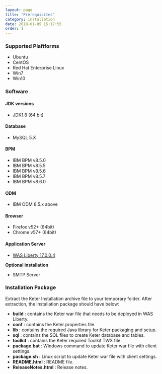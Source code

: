 ```yaml
---
layout: page
title: "Prerequisites"
category: installation
date: 2018-01-05 15:17:55
order: 1
---
```


### Supported Plaftforms

- Ubuntu
- CentOS
- Red Hat Enterprise Linux 
- Win7
- Win10

### Software

#### JDK versions

- JDK1.8 (64 bit)

#### Database

- MySQL 5.X

#### BPM 

* IBM BPM v8.5.0
* IBM BPM v8.5.5
* IBM BPM v8.5.6
* IBM BPM v8.5.7
* IBM BPM v8.6.0

#### ODM

- IBM ODM 8.5.x above

#### Browser

* Firefox v52+ (64bit)
* Chrome  v57+ (64bit)


#### Application Server  

* [WAS Liberty 17.0.0.4](https://public.dhe.ibm.com/ibmdl/export/pub/software/websphere/wasdev/downloads/wlp/17.0.0.4/wlp-javaeeClient7-17.0.0.4.zip)

**Optional installation**  

* SMTP Server

  
### Installation Package
Extract the Keter Installation archive file to your temporary folder. After extraction, the installation package should have below:

*  **build** : contains the Keter war file that needs to be deployed in WAS Liberty.
*  **conf** : contains the Keter properties file.
*  **lib** : contains the required Java library for Keter packaging and setup.  
*  **sql** : contains the SQL files to create Keter database and tables.
*  **toolkit** : contains the Keter required Toolkit TWX file.
*  **package.bat** : Windows command to update Keter war file with client settings.
*  **package.sh** : Linux script to update Keter war file with client settings.
*  **README.html** : README file.
*  **ReleaseNotes.html** : Release notes.
